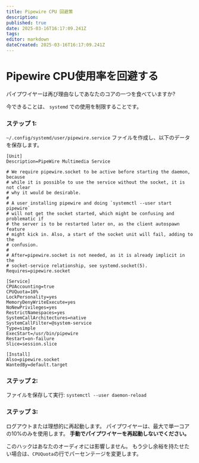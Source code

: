 ```yaml
---
title: Pipewire CPU 回避策
description:
published: true
date: 2025-03-16T16:17:09.241Z
tags:
editor: markdown
dateCreated: 2025-03-16T16:17:09.241Z
---
```


# Pipewire CPU使用率を回避する

パイプワイヤーは再び理由なしであなたのコアの一つを食べていますか?

今できることは、 `systemd` での使用を制限することです。

### ステップ 1:

`~/.config/systemd/user/pipewire.service` ファイルを作成し、以下のデータを保存します。

```
[Unit]
Description=PipeWire Multimedia Service

# We require pipewire.socket to be active before starting the daemon, because
# while it is possible to use the service without the socket, it is not clear
# why it would be desirable.
#
# A user installing pipewire and doing `systemctl --user start pipewire`
# will not get the socket started, which might be confusing and problematic if
# the server is to be restarted later on, as the client autospawn feature
# might kick in. Also, a start of the socket unit will fail, adding to the
# confusion.
#
# After=pipewire.socket is not needed, as it is already implicit in the
# socket-service relationship, see systemd.socket(5).
Requires=pipewire.socket

[Service]
CPUAccounting=true
CPUQuota=10%
LockPersonality=yes
MemoryDenyWriteExecute=yes
NoNewPrivileges=yes
RestrictNamespaces=yes
SystemCallArchitectures=native
SystemCallFilter=@system-service
Type=simple
ExecStart=/usr/bin/pipewire
Restart=on-failure
Slice=session.slice

[Install]
Also=pipewire.socket
WantedBy=default.target
```

### ステップ 2:

ファイルを保存して実行: `systemctl --user daemon-reload`

### ステップ 3:

ログアウトまたは理想的に再起動します。 パイプワイヤーは、最大で単一コアの10%のみを使用します。 **手動でパイプワイヤーを再起動しないでください。**

このハックはあなたのオーディオには影響しません。
もう少し余裕を持たせたい場合は、`CPUQuota`の行でパーセンテージを変更します。